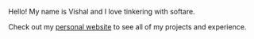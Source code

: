 Hello! My name is Vishal and I love tinkering with softare.

Check out my <a href="https://vishalshenoy.com" target="_blank">personal website</a> to see all of my projects and experience.
